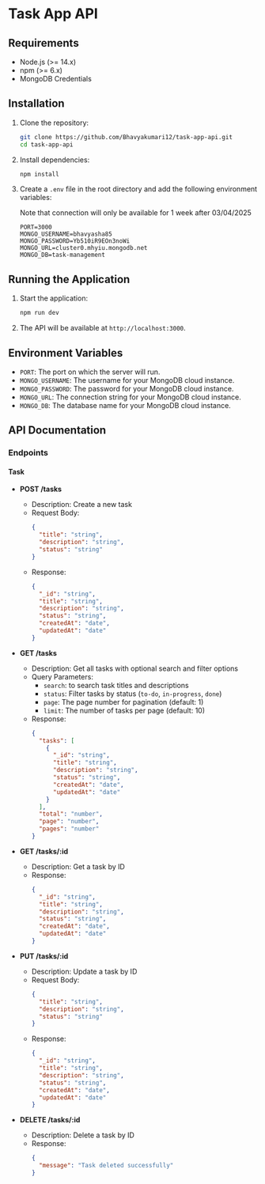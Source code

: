 # Task App API

## Requirements

- Node.js (>= 14.x)
- npm (>= 6.x)
- MongoDB Credentials

## Installation

1. Clone the repository:
    ```sh
    git clone https://github.com/Bhavyakumari12/task-app-api.git
    cd task-app-api
    ```

2. Install dependencies:
    ```sh
    npm install
    ```

3. Create a `.env` file in the root directory and add the following environment variables:

    Note that connection will only be available for 1 week after 03/04/2025
    
    ```env
    PORT=3000
    MONGO_USERNAME=bhavyasha85
    MONGO_PASSWORD=Yb510iR9EOn3noWi
    MONGO_URL=cluster0.mhyiu.mongodb.net
    MONGO_DB=task-management
    ```

## Running the Application

1. Start the application:
    ```sh
    npm run dev
    ```

2. The API will be available at `http://localhost:3000`.

## Environment Variables

- `PORT`: The port on which the server will run.
- `MONGO_USERNAME`: The username for your MongoDB cloud instance.
- `MONGO_PASSWORD`: The password for your MongoDB cloud instance.
- `MONGO_URL`: The connection string for your MongoDB cloud instance.
- `MONGO_DB`: The database name for your MongoDB cloud instance.

## API Documentation

### Endpoints

#### Task

- **POST /tasks**
  - Description: Create a new task
  - Request Body:
    ```json
    {
      "title": "string",
      "description": "string",
      "status": "string"
    }
    ```
  - Response:
    ```json
    {
      "_id": "string",
      "title": "string",
      "description": "string",
      "status": "string",
      "createdAt": "date",
      "updatedAt": "date"
    }
    ```

- **GET /tasks**
  - Description: Get all tasks with optional search and filter options
  - Query Parameters:
    - `search`: to search task titles and descriptions
    - `status`: Filter tasks by status (`to-do`, `in-progress`, `done`)
    - `page`: The page number for pagination (default: 1)
    - `limit`: The number of tasks per page (default: 10)
  - Response:
    ```json
    {
      "tasks": [
        {
          "_id": "string",
          "title": "string",
          "description": "string",
          "status": "string",
          "createdAt": "date",
          "updatedAt": "date"
        }
      ],
      "total": "number",
      "page": "number",
      "pages": "number"
    }
    ```

- **GET /tasks/:id**
  - Description: Get a task by ID
  - Response:
    ```json
    {
      "_id": "string",
      "title": "string",
      "description": "string",
      "status": "string",
      "createdAt": "date",
      "updatedAt": "date"
    }
    ```

- **PUT /tasks/:id**
  - Description: Update a task by ID
  - Request Body:
    ```json
    {
      "title": "string",
      "description": "string",
      "status": "string"
    }
    ```
  - Response:
    ```json
    {
      "_id": "string",
      "title": "string",
      "description": "string",
      "status": "string",
      "createdAt": "date",
      "updatedAt": "date"
    }
    ```

- **DELETE /tasks/:id**
  - Description: Delete a task by ID
  - Response:
    ```json
    {
      "message": "Task deleted successfully"
    }
    ```


